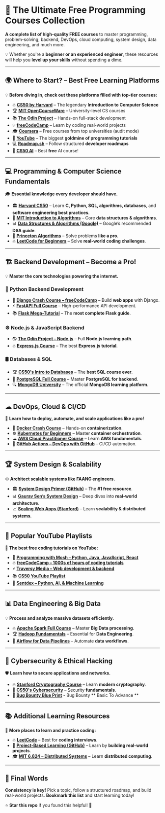 # 🚀 The Ultimate Free Programming Courses Collection

**A complete list of high-quality FREE courses** to master programming, problem-solving, backend, DevOps, cloud computing, system design, data engineering, and much more.  

💡 Whether you're a **beginner or an experienced engineer**, these resources will help you **level up your skills** without spending a dime.

---

## 🌍 **Where to Start?** – Best Free Learning Platforms
💡 **Before diving in, check out these platforms filled with top-tier courses:**
- 🔥 [**CS50 by Harvard**](https://cs50.harvard.edu/x/) – The legendary **Introduction to Computer Science**
- 🏆 [**MIT OpenCourseWare**](https://ocw.mit.edu/) – University-level CS courses
- 📚 [**The Odin Project**](https://www.theodinproject.com/) – Hands-on full-stack development
- 💡 [**freeCodeCamp**](https://www.freecodecamp.org/) – Learn by coding real-world projects
- 🎓 [**Coursera**](https://www.coursera.org/) – Free courses from top universities (audit mode)
- 🎥 [**YouTube**](https://www.youtube.com/) – The biggest **goldmine of programming tutorials**
- 💻 [**Roadmap.sh**](https://roadmap.sh/) – Follow structured **developer roadmaps**
- 🚀 [**CS50 AI**](https://cs50.harvard.edu/ai/) – Best **free** AI course!

---

## 💻 **Programming & Computer Science Fundamentals**
🎓 **Essential knowledge every developer should have.**
- 🏛 **[Harvard CS50](https://cs50.harvard.edu/x/)** – Learn **C, Python, SQL, algorithms, databases**, and **software engineering best practices**.
- 🧠 **[MIT Introduction to Algorithms](https://ocw.mit.edu/courses/electrical-engineering-and-computer-science/6-006-introduction-to-algorithms-fall-2011/)** – Core **data structures & algorithms**.
- 📊 **[Data Structures & Algorithms (Google)](https://techdevguide.withgoogle.com/paths/data-structures-and-algorithms/)** – Google’s recommended **DSA guide**.
- 🎯 **[Princeton Algorithms](https://www.coursera.org/specializations/data-structures-algorithms)** – Solve problems **like a pro**.
- 🔥 **[LeetCode for Beginners](https://leetcode.com/)** – Solve **real-world coding challenges**.

---

## 🏗 **Backend Development – Become a Pro!**
💡 **Master the core technologies powering the internet.**
### 🐍 **Python Backend Development**
- 🚀 **[Django Crash Course – freeCodeCamp](https://www.youtube.com/watch?v=F5mRW0jo-U4)** – Build **web apps** with Django.
- ⚡ **[FastAPI Full Course](https://www.youtube.com/watch?v=0sOvCWFmrtA)** – High-performance API development.
- 📚 **[Flask Mega-Tutorial](https://blog.miguelgrinberg.com/post/the-flask-mega-tutorial-part-i-hello-world)** – The **most complete Flask guide**.

### ⚙ **Node.js & JavaScript Backend**
- 🌎 **[The Odin Project – Node.js](https://www.theodinproject.com/paths/full-stack-javascript/courses/nodejs)** – Full **Node.js learning path**.
- 🔥 **[Express.js Course](https://www.youtube.com/watch?v=Oe421EPjeBE)** – The best **Express.js tutorial**.

### 🛢 **Databases & SQL**
- 🏆 **[CS50's Intro to Databases](https://cs50.harvard.edu/sql/)** – The **best SQL course ever**.
- 📌 **[PostgreSQL Full Course](https://www.youtube.com/watch?v=qw--VYLpxG4)** – Master **PostgreSQL for backend**.
- 🔍 **[MongoDB University](https://university.mongodb.com/)** – The official **MongoDB learning platform**.

---

## ☁ **DevOps, Cloud & CI/CD**
🔹 **Learn how to deploy, automate, and scale applications like a pro!**
- 🐳 **[Docker Crash Course](https://www.youtube.com/watch?v=3c-iBn73dDE)** – Hands-on **containerization**.
- ☸ **[Kubernetes for Beginners](https://www.youtube.com/watch?v=X48VuDVv0do)** – Master **container orchestration**.
- ☁ **[AWS Cloud Practitioner Course](https://www.youtube.com/watch?v=NhDYbskXRgc)** – Learn **AWS fundamentals**.
- 🚀 **[GitHub Actions – DevOps with GitHub](https://www.youtube.com/watch?v=mFFXuXjVgkU)** – CI/CD automation.

---

## 🏆 **System Design & Scalability**
⚙ **Architect scalable systems like FAANG engineers.**
- 🏛 **[System Design Primer (GitHub)](https://github.com/donnemartin/system-design-primer)** – The **#1 free resource**.
- 📊 **[Gaurav Sen’s System Design](https://www.youtube.com/playlist?list=PLMCXHnjXnTnto1pZVvH7rbZ9W5neZ7Yhc)** – Deep dives into **real-world architecture**.
- 📈 **[Scaling Web Apps (Stanford)](https://web.stanford.edu/class/cs315b/)** – Learn **scalability & distributed systems**.

---

## 🎥 **Popular YouTube Playlists**
🚀 **The best free coding tutorials on YouTube:**
- 🎯 [**Programming with Mosh – Python, Java, JavaScript, React**](https://www.youtube.com/@programmingwithmosh)
- 🔥 [**freeCodeCamp – 1000s of hours of coding tutorials**](https://www.youtube.com/c/Freecodecamp)
- ⚡ [**Traversy Media – Web development & backend**](https://www.youtube.com/c/TraversyMedia)
- 📚 [**CS50 YouTube Playlist**](https://www.youtube.com/c/cs50/playlists)
- 🤖 [**Sentdex – Python, AI, & Machine Learning**](https://www.youtube.com/c/sentdex)

---

## 📊 **Data Engineering & Big Data**
💡 **Process and analyze massive datasets efficiently.**
- 🔥 **[Apache Spark Full Course](https://www.youtube.com/watch?v=8C0rIov0D3g)** – Master **Big Data processing**.
- 🏆 **[Hadoop Fundamentals](https://www.youtube.com/watch?v=WVv2cE07Ssk)** – Essential for **Data Engineering**.
- 🚀 **[Airflow for Data Pipelines](https://www.youtube.com/watch?v=VEeRDbHMjXw)** – Automate **data workflows**.

---

## 🔐 **Cybersecurity & Ethical Hacking**
🛡 **Learn how to secure applications and networks.**
- 🔥 **[Stanford Cryptography Course](https://www.coursera.org/course/crypto)** – Learn **modern cryptography**.
- 🎯 **[CS50's Cybersecurity](https://cs50.harvard.edu/cybersecurity/)** – Security **fundamentals**.
- 🎲 **[Bug Bounty Blue Print](https://blog.securitybreached.org/2023/08/18/bug-bounty-blueprint-a-beginners-guide/)** - Bug Bounty ** Basic To Advance ** 

---

## 📚 **Additional Learning Resources**
🌟 **More places to learn and practice coding:**
- 🔥 **[LeetCode](https://leetcode.com/)** – Best for **coding interviews**.
- 🚀 **[Project-Based Learning (GitHub)](https://github.com/practical-tutorials/project-based-learning)** – Learn by **building real-world projects**.
- 🎓 **[MIT 6.824 – Distributed Systems](https://pdos.csail.mit.edu/6.824/)** – Learn **distributed computing**.

---

## 🎯 **Final Words**
**Consistency is key!** Pick a topic, follow a structured roadmap, and build real-world projects. **Bookmark this list** and start learning today!  

⭐ **Star this repo** if you found this helpful! 🌟
